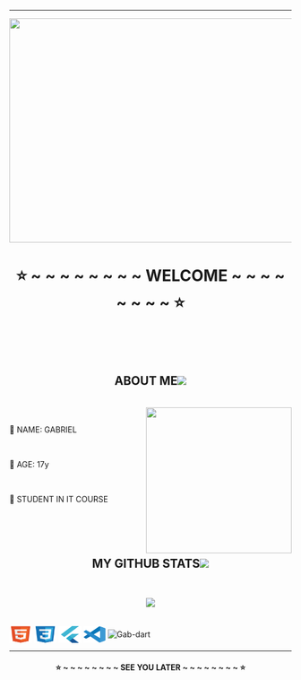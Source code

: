 
---

<img align="center" src="https://media.giphy.com/media/KxbHmvL3MGcctzlfdX/giphy.gif" height="400" width="990" > <br>


<h1 align="center">
 ⭐ ~ ~ ~ ~ ~ ~ ~ ~ WELCOME ~ ~ ~ ~ ~ ~ ~ ~ ⭐
</h1><br><br><br>

<h2 align="center">
 ABOUT ME<img src="https://media.giphy.com/media/WmoKCIXiXQPPRLVQXE/giphy.gif" width="40">
</h2>
<br>
<img align="right" src="https://media.giphy.com/media/vMSXa7KFGx49aeeXhe/giphy.gif" height="260" width="260"> <br>
<p align="left"> 📌 NAME: GABRIEL</p><br>
<p align="left"> 📌 AGE: 17y</p><br>
<p align="left"> 📌 STUDENT IN IT COURSE</p><br>
<br>
<br>

<h2 align="center">
  MY GITHUB STATS<img src="https://media.giphy.com/media/kv62qJzsU6LA1b4NGh/giphy.gif" width="70">
</h2>
 
<br>

<p align = "center">
  
  <img src = "https://github-readme-stats.vercel.app/api?username=gabrielfeli&show_icons=true&theme=dark&line_height=27">
</p>
<div style="display: inline_block"><br>
 
  <img align="center" alt="Gab-HTML" height="30" width="40" src="https://raw.githubusercontent.com/devicons/devicon/master/icons/html5/html5-original.svg">
  <img align="center" alt="Gab-CSS" height="30" width="40" src="https://raw.githubusercontent.com/devicons/devicon/master/icons/css3/css3-original.svg">
  <img align="center" alt="Gab-Flutter" height="30" width="40" src="https://raw.githubusercontent.com/devicons/devicon/9f4f5cdb393299a81125eb5127929ea7bfe42889/icons/flutter/flutter-original.svg">
   <img align="center" alt="Gab-VS code" height="30" width="40" src="https://raw.githubusercontent.com/devicons/devicon/9f4f5cdb393299a81125eb5127929ea7bfe42889/icons/vscode/vscode-original.svg">
   <img align="center" alt="Gab-dart" height="30" width="30" src="https://user-images.githubusercontent.com/26507463/53453892-49908900-3a04-11e9-9dce-77ed3d694326.png">
</div>


---
<h4 align="center">
 ⭐ ~ ~ ~ ~ ~ ~ ~ ~ SEE YOU LATER ~ ~ ~ ~ ~ ~ ~ ~ ⭐
</h4>


